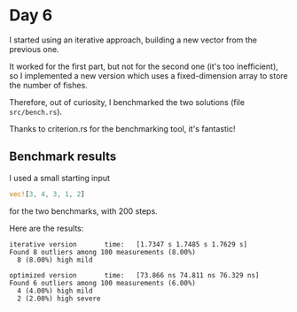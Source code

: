 # Day 6

I started using an iterative approach, building a new vector from the previous one.

It worked for the first part, but not for the second one (it's too inefficient), so I implemented a new version which uses a fixed-dimension array to store the number of fishes.

Therefore, out of curiosity, I benchmarked the two solutions (file `src/bench.rs`).

Thanks to criterion.rs for the benchmarking tool, it's fantastic!

## Benchmark results

I used a small starting input

```rust
vec![3, 4, 3, 1, 2]
```

for the two benchmarks, with 200 steps.

Here are the results:

```
iterative version       time:   [1.7347 s 1.7485 s 1.7629 s]
Found 8 outliers among 100 measurements (8.00%)
  8 (8.00%) high mild

optimized version       time:   [73.866 ns 74.811 ns 76.329 ns]
Found 6 outliers among 100 measurements (6.00%)
  4 (4.00%) high mild
  2 (2.00%) high severe
```
